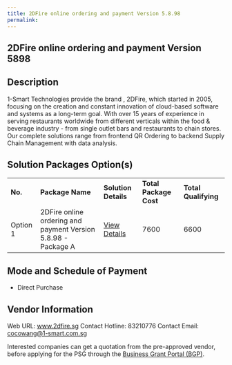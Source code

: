 ```yaml
---
title: 2DFire online ordering and payment Version 5.8.98
permalink: 
---
```


## 2DFire online ordering and payment Version 5898

## Description

1-Smart Technologies provide the brand , 2DFire, which started in 2005, focusing on the creation and constant innovation of cloud-based software and systems as a long-term goal. With over 15 years of experience in serving restaurants worldwide from different verticals within the food & beverage industry - from single outlet bars and restaurants to chain stores. Our complete solutions range from frontend QR Ordering to backend Supply Chain Management with data analysis.

## Solution Packages Option(s)

<table>
<tr>
<td><b>No.</b></td>
<td><b>Package Name</b></td>
<td><b>Solution Details</b></td>
<td><b>Total Package Cost</b></td>
<td><b>Total Qualifying</b></td>
</tr>
<tr>
<td>Option 1</td>
<td>2DFire online ordering and payment Version 5.8.98 - Package A</td>
<td><a href='https://www.gobusiness.gov.sg/images/psg/1-Smart_Technologies_20200875_Desensitised_Annex_3.pdf'>View Details</a></td>
<td>7600</td>
<td>6600</td>
</tr>
</table>

## Mode and Schedule of Payment

 - Direct Purchase

## Vendor Information

 Web URL: www.2dfire.sg 
Contact Hotline: 83210776 
Contact Email: cocowang@1-smart.com.sg


Interested companies can get a quotation from the pre-approved vendor, before applying for the PSG through the <a href='https://www.businessgrants.gov.sg/'>Business Grant Portal (BGP)</a>.
